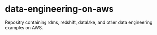 # data-engineering-on-aws
Repositry containing rdms, redshift, datalake, and other data engineering examples on AWS.
